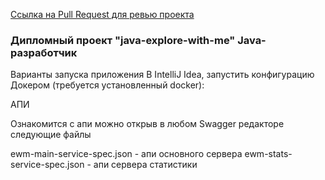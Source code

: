 [Ссылка на Pull Request для ревью проекта](https://github.com/Aleksandr-Sorokin/java-explore-with-me/pull/1/#issue-1410511693)


### Дипломный проект "java-explore-with-me" Java-разработчик
Варианты запуска приложения
В IntelliJ Idea, запустить конфигурацию
Докером (требуется установленный docker):

АПИ

Ознакомится с апи можно открыв в любом Swagger редакторе следующие файлы

ewm-main-service-spec.json - апи основного сервера
ewm-stats-service-spec.json - апи сервера статистики